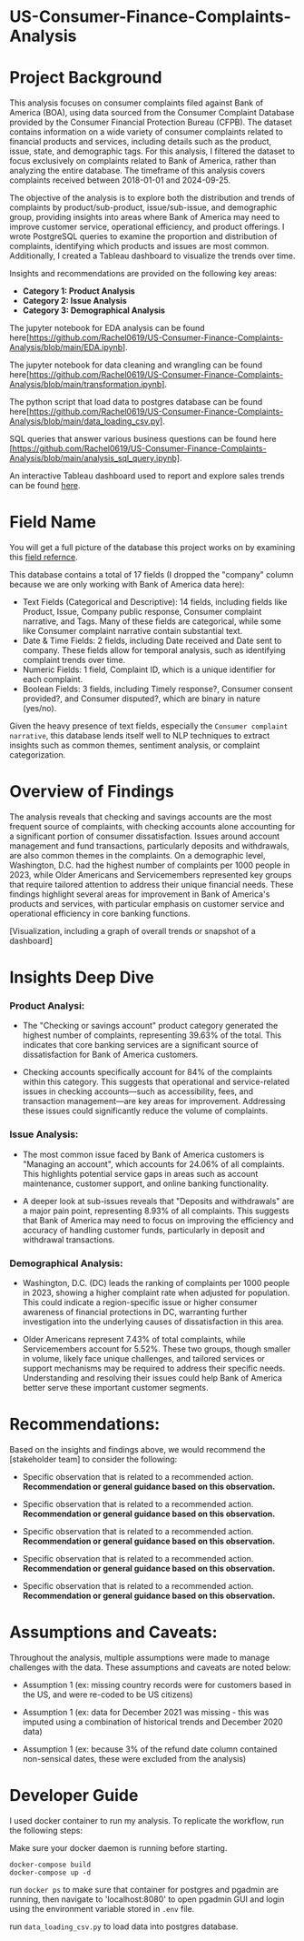 # US-Consumer-Finance-Complaints-Analysis

# Project Background
This analysis focuses on consumer complaints filed against Bank of America (BOA), using data sourced from the Consumer Complaint Database provided by the Consumer Financial Protection Bureau (CFPB). The dataset contains information on a wide variety of consumer complaints related to financial products and services, including details such as the product, issue, state, and demographic tags. For this analysis, I filtered the dataset to focus exclusively on complaints related to Bank of America, rather than analyzing the entire database. The timeframe of this analysis covers complaints received between 2018-01-01 and 2024-09-25.

The objective of the analysis is to explore both the distribution and trends of complaints by product/sub-product, issue/sub-issue, and demographic group, providing insights into areas where Bank of America may need to improve customer service, operational efficiency, and product offerings. I wrote PostgreSQL queries to examine the proportion and distribution of complaints, identifying which products and issues are most common. Additionally, I created a Tableau dashboard to visualize the trends over time. 

Insights and recommendations are provided on the following key areas:

- **Category 1: Product Analysis**
- **Category 2: Issue Analysis**
- **Category 3: Demographical Analysis** 

The jupyter notebook for EDA analysis can be found here[https://github.com/Rachel0619/US-Consumer-Finance-Complaints-Analysis/blob/main/EDA.ipynb].

The jupyter notebook for data cleaning and wrangling can be found here[https://github.com/Rachel0619/US-Consumer-Finance-Complaints-Analysis/blob/main/transformation.ipynb].

The python script that load data to postgres database can be found here[https://github.com/Rachel0619/US-Consumer-Finance-Complaints-Analysis/blob/main/data_loading_csv.py].

SQL queries that answer various business questions can be found here [https://github.com/Rachel0619/US-Consumer-Finance-Complaints-Analysis/blob/main/analysis_sql_query.ipynb].

An interactive Tableau dashboard used to report and explore sales trends can be found [here](https://public.tableau.com/app/profile/rachel.li3670/viz/consumerfinancecomplaints/Trend).

# Field Name

You will get a full picture of the database this project works on by examining this [field refernce](https://cfpb.github.io/api/ccdb/fields.html). 


This database contains a total of 17 fields (I dropped the "company" column because we are only working with Bank of America data here):

- Text Fields (Categorical and Descriptive): 14 fields, including fields like Product, Issue, Company public response, Consumer complaint narrative, and Tags. Many of these fields are categorical, while some like Consumer complaint narrative contain substantial text. 
- Date & Time Fields: 2 fields, including Date received and Date sent to company. These fields allow for temporal analysis, such as identifying complaint trends over time.
- Numeric Fields: 1 field, Complaint ID, which is a unique identifier for each complaint.
- Boolean Fields: 3 fields, including Timely response?, Consumer consent provided?, and Consumer disputed?, which are binary in nature (yes/no). 

Given the heavy presence of text fields, especially the `Consumer complaint narrative`, this database lends itself well to NLP techniques to extract insights such as common themes, sentiment analysis, or complaint categorization. 

# Overview of Findings

The analysis reveals that checking and savings accounts are the most frequent source of complaints, with checking accounts alone accounting for a significant portion of consumer dissatisfaction. Issues around account management and fund transactions, particularly deposits and withdrawals, are also common themes in the complaints. On a demographic level, Washington, D.C. had the highest number of complaints per 1000 people in 2023, while Older Americans and Servicemembers represented key groups that require tailored attention to address their unique financial needs. These findings highlight several areas for improvement in Bank of America's products and services, with particular emphasis on customer service and operational efficiency in core banking functions.

[Visualization, including a graph of overall trends or snapshot of a dashboard]


# Insights Deep Dive
### Product Analysi:

- The "Checking or savings account" product category generated the highest number of complaints, representing 39.63% of the total. This indicates that core banking services are a significant source of dissatisfaction for Bank of America customers.

- Checking accounts specifically account for 84% of the complaints within this category. This suggests that operational and service-related issues in checking accounts—such as accessibility, fees, and transaction management—are key areas for improvement. Addressing these issues could significantly reduce the volume of complaints.

### Issue Analysis:

- The most common issue faced by Bank of America customers is "Managing an account", which accounts for 24.06% of all complaints. This highlights potential service gaps in areas such as account maintenance, customer support, and online banking functionality.

- A deeper look at sub-issues reveals that "Deposits and withdrawals" are a major pain point, representing 8.93% of all complaints. This suggests that Bank of America may need to focus on improving the efficiency and accuracy of handling customer funds, particularly in deposit and withdrawal transactions.


### Demographical Analysis:

- Washington, D.C. (DC) leads the ranking of complaints per 1000 people in 2023, showing a higher complaint rate when adjusted for population. This could indicate a region-specific issue or higher consumer awareness of financial protections in DC, warranting further investigation into the underlying causes of dissatisfaction in this area.

- Older Americans represent 7.43% of total complaints, while Servicemembers account for 5.52%. These two groups, though smaller in volume, likely face unique challenges, and tailored services or support mechanisms may be required to address their specific needs. Understanding and resolving their issues could help Bank of America better serve these important customer segments.


# Recommendations:

Based on the insights and findings above, we would recommend the [stakeholder team] to consider the following: 

* Specific observation that is related to a recommended action. **Recommendation or general guidance based on this observation.**
  
* Specific observation that is related to a recommended action. **Recommendation or general guidance based on this observation.**
  
* Specific observation that is related to a recommended action. **Recommendation or general guidance based on this observation.**
  
* Specific observation that is related to a recommended action. **Recommendation or general guidance based on this observation.**
  
* Specific observation that is related to a recommended action. **Recommendation or general guidance based on this observation.**
  


# Assumptions and Caveats:

Throughout the analysis, multiple assumptions were made to manage challenges with the data. These assumptions and caveats are noted below:

* Assumption 1 (ex: missing country records were for customers based in the US, and were re-coded to be US citizens)
  
* Assumption 1 (ex: data for December 2021 was missing - this was imputed using a combination of historical trends and December 2020 data)
  
* Assumption 1 (ex: because 3% of the refund date column contained non-sensical dates, these were excluded from the analysis)

# Developer Guide

I used docker container to run my analysis. To replicate the workflow, run the following steps:

Make sure your docker daemon is running before starting.

```
docker-compose build
docker-compose up -d
```

run `docker ps` to make sure that container for postgres and pgadmin are running, then navigate to 'localhost:8080' to open pgadmin GUI and login using the environment variable stored in `.env` file.

run `data_loading_csv.py` to load data into postgres database.